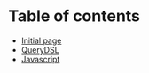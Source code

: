 # Table of contents

* [Initial page](README.md)
* [QueryDSL](querydsl.md)
* [Javascript](javascript.md)

